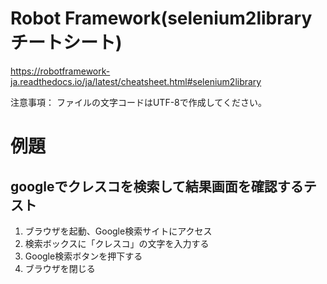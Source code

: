 # Robot Framework(selenium2library チートシート)
  https://robotframework-ja.readthedocs.io/ja/latest/cheatsheet.html#selenium2library
  
  注意事項：
  ファイルの文字コードはUTF-8で作成してください。
  
# 例題
## googleでクレスコを検索して結果画面を確認するテスト
  1. ブラウザを起動、Google検索サイトにアクセス
  2. 検索ボックスに「クレスコ」の文字を入力する
  3. Google検索ボタンを押下する
  4. ブラウザを閉じる
